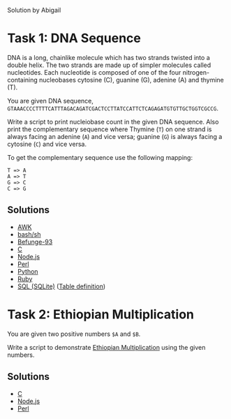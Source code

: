 Solution by Abigail

# Task 1: DNA Sequence

DNA is a long, chainlike molecule which has two strands twisted
into a double helix. The two strands are made up of simpler molecules
called nucleotides. Each nucleotide is composed of one of the four
nitrogen-containing nucleobases cytosine (C), guanine (G), adenine
(A) and thymine (T).

You are given DNA sequence,
`GTAAACCCCTTTTCATTTAGACAGATCGACTCCTTATCCATTCTCAGAGATGTGTTGCTGGTCGCCG`.

Write a script to print nucleiobase count in the given DNA sequence.
Also print the complementary sequence where Thymine (`T`) on one
strand is always facing an adenine (`A`) and vice versa; guanine (`G`)
is always facing a cytosine (`C`) and vice versa.

To get the complementary sequence use the following mapping:

    T => A
    A => T
    G => C
    C => G


## Solutions
* [AWK](awk/ch-1.awk)
* [bash/sh](bash/ch-1.sh)
* [Befunge-93](befunge-93/ch-1.bf93)
* [C](c/ch-1.c)
* [Node.js](node/ch-1.js)
* [Perl](perl/ch-1.pl)
* [Python](python/ch-1.py)
* [Ruby](ruby/ch-1.rb)
* [SQL (SQLite)](sql/ch-1.sql) ([Table definition](sql/ch-1.table))

# Task 2: Ethiopian Multiplication

You are given two positive numbers `$A` and `$B`.

Write a script to demonstrate
[Ethiopian Multiplication](https://threesixty360.wordpress.com/2009/06/09/ethiopian-multiplication/) using the given numbers.

## Solutions
* [C](c/ch-2.c)
* [Node.js](node/ch-2.js)
* [Perl](perl/ch-2.pl)
